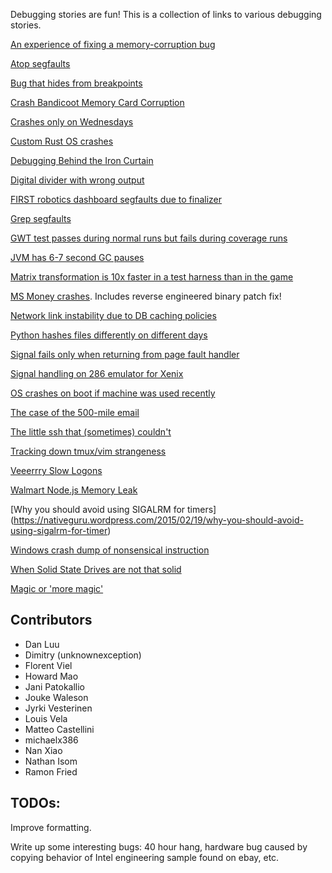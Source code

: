 Debugging stories are fun! This is a collection of links to various debugging stories.

[An experience of fixing a memory-corruption bug](http://nanxiao.me/en/an-experience-of-fixing-a-memory-corruption-bug/)  

[Atop segfaults](http://rachelbythebay.com/w/2014/03/02/sync/)

[Bug that hides from breakpoints](http://www.drewdevault.com/2014/02/02/The-worst-bugs.html)

[Crash Bandicoot Memory Card Corruption](http://www.gamasutra.com/blogs/DaveBaggett/20131031/203788/My_Hardest_Bug_Ever.php)

[Crashes only on Wednesdays](http://gyrovague.com/2015/07/29/crashes-only-on-wednesdays/)

[Custom Rust OS crashes](http://jvns.ca/blog/2013/12/04/day-37-how-a-keyboard-works/)

[Debugging Behind the Iron Curtain](http://www.jakepoz.com/debugging-behind-the-iron-curtain/)

[Digital divider with wrong output](http://danluu.com/teach-debugging/)

[FIRST robotics dashboard segfaults due to finalizer](https://lukeshu.com/blog/java-segfault.html)

[Grep segfaults](http://blog.loadzero.com/blog/tracking-down-a-segfault-in-grep/)

[GWT test passes during normal runs but fails during coverage runs](http://ismail.badawi.io/blog/2014/02/04/an-obscure-bug-story/)

[JVM has 6-7 second GC pauses](http://www.evanjones.ca/jvm-mmap-pause-finding.html)

[Matrix transformation is 10x faster in a test harness than in the game](https://randomascii.wordpress.com/2015/01/19/knowing-where-to-type-zero/)

[MS Money crashes](http://blogs.msdn.com/b/oldnewthing/archive/2012/11/13/10367904.aspx). Includes reverse engineered binary patch fix!

[Network link instability due to DB caching policies](https://code.facebook.com/posts/1499322996995183/solving-the-mystery-of-link-imbalance-a-metastable-failure-state-at-scale/)

[Python hashes files differently on different days](http://dpb.bitbucket.org/unexpected-behavior-from-the-python-3-built-in-hash-function.html)

[Signal fails only when returning from page fault handler](https://news.ycombinator.com/item?id=7684824)

[Signal handling on 286 emulator for Xenix](https://news.ycombinator.com/item?id=7684827)

[OS crashes on boot if machine was used recently](http://blog.valerieaurora.org/2013/12/17/heres-my-favorite-operating-systems-war-story-whats-yours/)

[The case of the 500-mile email](http://www.ibiblio.org/harris/500milemail.html)

[The little ssh that (sometimes) couldn't](http://mina.naguib.ca/blog/2012/10/22/the-little-ssh-that-sometimes-couldnt.html)

[Tracking down tmux/vim strangeness](http://www.daniellesucher.com/2014/04/24/my-new-favorite-vim-tmux-bug/)

[Veeerrry Slow Logons](http://blogs.technet.com/b/markrussinovich/archive/2012/07/02/3506849.aspx)

[Walmart Node.js Memory Leak](https://www.joyent.com/blog/walmart-node-js-memory-leak)

[Why you should avoid using SIGALRM for timers] (https://nativeguru.wordpress.com/2015/02/19/why-you-should-avoid-using-sigalrm-for-timer)

[Windows crash dump of nonsensical instruction](http://blogs.msdn.com/b/oldnewthing/archive/2014/12/26/10583035.aspx)

[When Solid State Drives are not that solid](https://blog.algolia.com/when-solid-state-drives-are-not-that-solid/)

[Magic or 'more magic'](http://www.catb.org/jargon/html/magic-story.html)

## Contributors

* Dan Luu
* Dimitry (unknownexception)
* Florent Viel
* Howard Mao
* Jani Patokallio
* Jouke Waleson
* Jyrki Vesterinen
* Louis Vela
* Matteo Castellini
* michaelx386
* Nan Xiao
* Nathan Isom
* Ramon Fried

## TODOs:

Improve formatting.

Write up some interesting bugs: 40 hour hang, hardware bug caused by copying behavior of Intel engineering sample found on ebay, etc.
